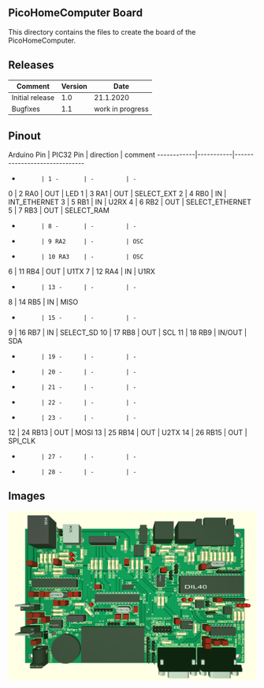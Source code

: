 ## PicoHomeComputer Board

This directory contains the files to create the board of the PicoHomeComputer.

Releases
--------

Comment           | Version | Date
------------------|---------|------------------
Initial release   | 1.0     | 21.1.2020
Bugfixes          | 1.1     | work in progress

Pinout
------

Arduino Pin | PIC32 Pin | direction | comment
------------|-----------|------------------------------
-           | 1 -       | -         | -
0           | 2 RA0     | OUT       | LED
1           | 3 RA1     | OUT       | SELECT_EXT
2           | 4 RB0     | IN        | INT_ETHERNET
3           | 5 RB1     | IN        | U2RX
4           | 6 RB2     | OUT       | SELECT_ETHERNET
5           | 7 RB3     | OUT       | SELECT_RAM
-           | 8 -       | -         | -
-           | 9 RA2     | -         | OSC
-           | 10 RA3    | -         | OSC
6           | 11 RB4    | OUT       | U1TX
7           | 12 RA4    | IN        | U1RX
-           | 13 -      | -         | -
8           | 14 RB5    | IN        | MISO
-           | 15 -      | -         | -
9           | 16 RB7    | IN        | SELECT_SD
10          | 17 RB8    | OUT       | SCL
11          | 18 RB9    | IN/OUT    | SDA
-           | 19 -      | -         | -
-           | 20 -      | -         | -
-           | 21 -      | -         | -
-           | 22 -      | -         | -
-           | 23 -      | -         | -
12          | 24 RB13   | OUT       | MOSI
13          | 25 RB14   | OUT       | U2TX
14          | 26 RB15   | OUT       | SPI_CLK
-           | 27 -      | -         | -
-           | 28 -      | -         | -

Images
------

<img src="RetroHomeComputer_V1.0_board.png" alt="Board V 1.0" >
